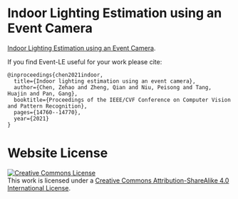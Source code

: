 # Indoor Lighting Estimation using an Event Camera

[Indoor Lighting Estimation using an Event Camera](https://zehaoc.github.io/EventLE.github.io/).

If you find Event-LE useful for your work please cite:
```
@inproceedings{chen2021indoor,
  title={Indoor lighting estimation using an event camera},
  author={Chen, Zehao and Zheng, Qian and Niu, Peisong and Tang, Huajin and Pan, Gang},
  booktitle={Proceedings of the IEEE/CVF Conference on Computer Vision and Pattern Recognition},
  pages={14760--14770},
  year={2021}
}
```

# Website License
<a rel="license" href="http://creativecommons.org/licenses/by-sa/4.0/"><img alt="Creative Commons License" style="border-width:0" src="https://i.creativecommons.org/l/by-sa/4.0/88x31.png" /></a><br />This work is licensed under a <a rel="license" href="http://creativecommons.org/licenses/by-sa/4.0/">Creative Commons Attribution-ShareAlike 4.0 International License</a>.
